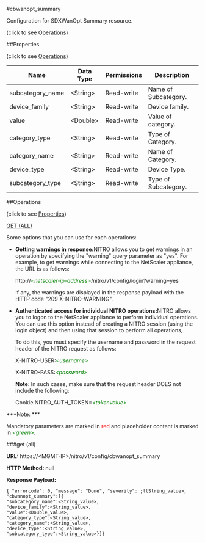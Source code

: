 #cbwanopt_summary



Configuration for SDXWanOpt Summary resource.

<span>(click to see [Operations](#operations))</span>



##Properties 

<span>(click to see [Operations](#operations))</span>





<table><thead><tr><th>Name</th><th>Data Type</th><th>Permissions</th><th>Description</th></tr></thead><tbody><tr><td>subcategory_name</td><td>&lt;String></td><td>Read-write</td><td>Name of Subcategory.</td></tr><tr><td>device_family</td><td>&lt;String></td><td>Read-write</td><td>Device family.</td></tr><tr><td>value</td><td>&lt;Double></td><td>Read-write</td><td>Value of category.</td></tr><tr><td>category_type</td><td>&lt;String></td><td>Read-write</td><td>Type of Category.</td></tr><tr><td>category_name</td><td>&lt;String></td><td>Read-write</td><td>Name of Category.</td></tr><tr><td>device_type</td><td>&lt;String></td><td>Read-write</td><td>Device Type.</td></tr><tr><td>subcategory_type</td><td>&lt;String></td><td>Read-write</td><td>Type of Subcategory.</td></tr></tbody></table>

##Operations 

<span>(click to see [Properties](#properties))</span>





[GET (ALL)](#get-all)





Some options that you can use for each operations:

<ul><li><p><b>Getting warnings in response:</b>NITRO allows you to get warnings in an operation by specifying the "warning" query parameter as "yes". For example, to get warnings while connecting to the NetScaler appliance, the URL is as follows:</p><p>http://<span style="color:green;font-style:italic;">&lt;netscaler-ip-address&gt;</span>/nitro/v1/config/login?warning=yes</p><p>If any, the warnings are displayed in the response payload with the HTTP code "209 X-NITRO-WARNING".</p></li><li><p><b>Authenticated access for individual NITRO operations:</b>NITRO allows you to logon to the NetScaler appliance to perform individual operations. You can use this option instead of creating a NITRO session (using the login object) and then using that session to perform all operations,</p><p>To do this, you must specify the username and password in the request header of the NITRO request as follows:</p><p>X-NITRO-USER:<span style="color:green;font-style:italic;">&lt;username&gt;</span></p><p>X-NITRO-PASS:<span style="color:green;font-style:italic;">&lt;password&gt;</span></p><p><b>Note: </b>In such cases, make sure that the request header DOES not include the following:</p><p>Cookie:NITRO_AUTH_TOKEN=<span style="color:green;font-style:italic;">&lt;tokenvalue&gt;</span></p></li></ul>







***Note: *** 

Mandatory parameters are marked in <span style="color:#FF0000;">red</span> and placeholder content is marked in <span style="color:green;font-style:italic">&lt;green&gt;</span>.



###get (all)







<b>URL: </b>https://&lt;MGMT-IP&gt;/nitro/v1/config/cbwanopt_summary

<b>HTTP Method: </b>null

<b>Response Payload: </b>
```
{ "errorcode": 0, "message": "Done", "severity": ;ltString_value>, "cbwanopt_summary":[{
"subcategory_name":<String_value>,
"device_family":<String_value>,
"value":<Double_value>,
"category_type":<String_value>,
"category_name":<String_value>,
"device_type":<String_value>,
"subcategory_type":<String_value>}]}
```







